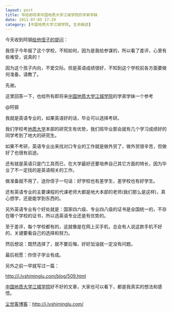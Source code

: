 ```yaml
---
layout: post
title: 写给即将来中国地质大学江城学院的学弟学妹
date: 2011-07-05 17:29
category: [中国地质大学江城学院, 生命痕迹]
---
```

今天收到阿钢<a href="http://i.lvshiminglu.com/about#comment-758" target="_blank">给他侄子的提问</a>：

我侄子今年报了这个学校，不知如何，因为是我给参谋的，所以看了差评，心里有些难受，说真的！

因为这个孩子内向，不爱交际。但是英语成绩很好，不知到这个学校前各方面要做何准备，请教了。

先谢。

这里回答一下，也给所有即将来<a href="http://i.lvshiminglu.com/tag/%E4%B8%AD%E5%9B%BD%E5%9C%B0%E8%B4%A8%E5%A4%A7%E5%AD%A6%E6%B1%9F%E5%9F%8E%E5%AD%A6%E9%99%A2" target="_blank">中国地质大学江城学院</a>的学弟学妹一个参考

@阿钢

我就是英语专业的，如果英语好的话，毕业可以选择考研。

我们学校考<a href="http://i.lvshiminglu.com/tag/%E4%B8%AD%E5%9B%BD%E5%9C%B0%E8%B4%A8%E5%A4%A7%E5%AD%A6%E6%B1%9F%E5%9F%8E%E5%AD%A6%E9%99%A2" target="_blank">地质大学</a>本部的研究生有优势，我们班毕业那会就有几个学习成绩好的同学考到了地大的研究生。

如果不考研，英语专业出来找对口专业的工作就是做外贸了，做外贸很辛苦，但做好了也很有前途。

还有就是英语只是门工具而已，在大学最好还要培养自己其它方面的特长，因为毕业了不一定找的是英语相关的工作。

做准备就不用了，送你侄子一句话：好学校也有差学生，差学校也有好学生。

还有英语专业的主要课程的代课老师大都是地大本部的老师(我们那么是这样)，真心想学，还是能学到东西的。

另外英语专业有个好处就是：国家四六级、专业四八级的证书是全国统一的，不存在哪个学校的证书，所以选英语专业还是有优势的。

至于差评，每个学校都有的，这就像是在网上买手机，总会有人说这款手机不好的，关键要看自己的选择和努力。

然后想说：既然选择了，就不要后悔，好好加油就一定没有问题。

最后祝愿：你侄子学业有成。

另外之前一早就写过一篇：

<a href="http://i.lvshiminglu.com/blog/509.html" target="_blank">http://i.lvshiminglu.com/blog/509.html</a>

<a href="http://i.lvshiminglu.com/tag/%E4%B8%AD%E5%9B%BD%E5%9C%B0%E8%B4%A8%E5%A4%A7%E5%AD%A6%E6%B1%9F%E5%9F%8E%E5%AD%A6%E9%99%A2" target="_blank">中国地质大学江城学院</a>好不好的文章，大家也可以看下，都是我真实的想法和感悟。

<a href="http://i.lvshiminglu.com/">尘世客博客</a>：<a href="http://i.lvshiminglu.com/">http://i.lvshiminglu.com/</a>

